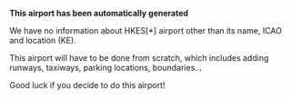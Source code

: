 **This airport has been automatically generated**

We have no information about HKES[*] airport other than its name, ICAO and location (KE).

This airport will have to be done from scratch, which includes adding runways, taxiways, parking locations, boundaries...

Good luck if you decide to do this airport!